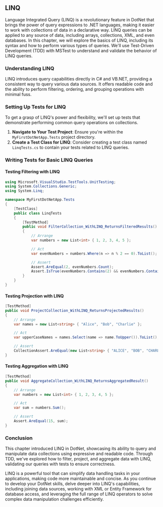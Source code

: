 ## LINQ

Language Integrated Query (LINQ) is a revolutionary feature in DotNet that brings the power of query expressions to .NET languages, making it easier to work with collections of data in a declarative way. LINQ queries can be applied to any source of data, including arrays, collections, XML, and even databases. In this chapter, we will explore the basics of LINQ, including its syntax and how to perform various types of queries. We'll use Test-Driven Development (TDD) with MSTest to understand and validate the behavior of LINQ queries.

### Understanding LINQ

LINQ introduces query capabilities directly in C# and VB.NET, providing a consistent way to query various data sources. It offers readable code and the ability to perform filtering, ordering, and grouping operations with minimal fuss.

### Setting Up Tests for LINQ

To get a grasp of LINQ's power and flexibility, we'll set up tests that demonstrate performing common query operations on collections.

1. **Navigate to Your Test Project**: Ensure you're within the `MyFirstDotNetApp.Tests` project directory.
2. **Create a Test Class for LINQ**: Consider creating a test class named `LinqTests.cs` to contain your tests related to LINQ queries.

### Writing Tests for Basic LINQ Queries

#### Testing Filtering with LINQ

```csharp
using Microsoft.VisualStudio.TestTools.UnitTesting;
using System.Collections.Generic;
using System.Linq;

namespace MyFirstDotNetApp.Tests
{
    [TestClass]
    public class LinqTests
    {
        [TestMethod]
        public void FilterCollection_WithLINQ_ReturnsFilteredResults()
        {
            // Arrange
            var numbers = new List<int> { 1, 2, 3, 4, 5 };

            // Act
            var evenNumbers = numbers.Where(n => n % 2 == 0).ToList();

            // Assert
            Assert.AreEqual(2, evenNumbers.Count);
            Assert.IsTrue(evenNumbers.Contains(2) && evenNumbers.Contains(4));
        }
    }
}
```

#### Testing Projection with LINQ

```csharp
[TestMethod]
public void ProjectCollection_WithLINQ_ReturnsProjectedResults()
{
    // Arrange
    var names = new List<string> { "Alice", "Bob", "Charlie" };

    // Act
    var upperCaseNames = names.Select(name => name.ToUpper()).ToList();

    // Assert
    CollectionAssert.AreEqual(new List<string> { "ALICE", "BOB", "CHARLIE" }, upperCaseNames);
}
```

#### Testing Aggregation with LINQ

```csharp
[TestMethod]
public void AggregateCollection_WithLINQ_ReturnsAggregatedResult()
{
    // Arrange
    var numbers = new List<int> { 1, 2, 3, 4, 5 };

    // Act
    var sum = numbers.Sum();

    // Assert
    Assert.AreEqual(15, sum);
}
```

### Conclusion

This chapter introduced LINQ in DotNet, showcasing its ability to query and manipulate data collections using expressive and readable code. Through TDD, we've explored how to filter, project, and aggregate data with LINQ, validating our queries with tests to ensure correctness.

LINQ is a powerful tool that can simplify data handling tasks in your applications, making code more maintainable and concise. As you continue to develop your DotNet skills, delve deeper into LINQ's capabilities, including joining data sources, working with XML or Entity Framework for database access, and leveraging the full range of LINQ operators to solve complex data manipulation challenges efficiently.
